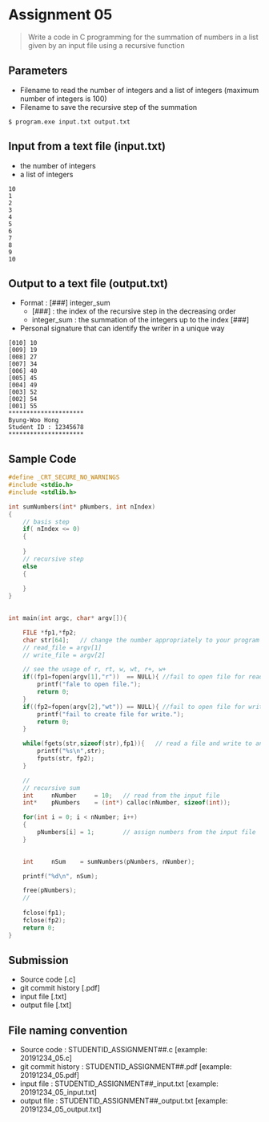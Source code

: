 # Assignment 05

> Write a code in C programming for the summation of numbers in a list given by an input file using a recursive function

## Parameters

- Filename to read the number of integers and a list of integers (maximum number of integers is 100)
- Filename to save the recursive step of the summation

```console
$ program.exe input.txt output.txt
```

## Input from a text file (input.txt)

- the number of integers
- a list of integers

```console
10
1
2
3
4
5
6
7
8
9
10
```

## Output to a text file (output.txt)

- Format : [###] integer_sum
    - [###] : the index of the recursive step in the decreasing order
    - integer_sum : the summation of the integers up to the index [###]
- Personal signature that can identify the writer in a unique way

```console
[010] 10
[009] 19
[008] 27
[007] 34
[006] 40
[005] 45
[004] 49
[003] 52
[002] 54
[001] 55
*********************
Byung-Woo Hong
Student ID : 12345678
*********************
```

## Sample Code

```c
#define _CRT_SECURE_NO_WARNINGS
#include <stdio.h>
#include <stdlib.h> 

int sumNumbers(int* pNumbers, int nIndex) 
{   
    // basis step
    if( nIndex <= 0)
    {   
    
    }
    // recursive step
    else
    {   
    
    }
}
 

int main(int argc, char* argv[]){

    FILE *fp1,*fp2;
    char str[64];   // change the number appropriately to your program
    // read_file = argv[1]
    // write_file = argv[2]

    // see the usage of r, rt, w, wt, r+, w+
    if((fp1=fopen(argv[1],"r"))  == NULL){ //fail to open file for read
        printf("fale to open file.");
        return 0;
    }
    if((fp2=fopen(argv[2],"wt")) == NULL){ //fail to open file for write
        printf("fail to create file for write.");
        return 0;
    }

    while(fgets(str,sizeof(str),fp1)){   // read a file and write to another file line by line
        printf("%s\n",str);
        fputs(str, fp2);
    }

    //
    // recursive sum
    int     nNumber     = 10;   // read from the input file
    int*    pNumbers    = (int*) calloc(nNumber, sizeof(int));

    for(int i = 0; i < nNumber; i++)
    {   
        pNumbers[i] = 1;        // assign numbers from the input file 
    }
    

    int     nSum    = sumNumbers(pNumbers, nNumber);

    printf("%d\n", nSum);

    free(pNumbers);
    //
    
    fclose(fp1);
    fclose(fp2);
    return 0;
}
```

## Submission 

- Source code [.c]
- git commit history [.pdf]
- input file [.txt]
- output file [.txt]

## File naming convention

- Source code : STUDENTID_ASSIGNMENT##.c [example: 20191234_05.c]
- git commit history : STUDENTID_ASSIGNMENT##.pdf [example: 20191234_05.pdf]
- input file : STUDENTID_ASSIGNMENT##_input.txt [example: 20191234_05_input.txt]
- output file : STUDENTID_ASSIGNMENT##_output.txt [example: 20191234_05_output.txt]

